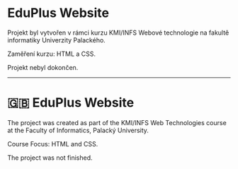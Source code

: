 # EduPlus Website

Projekt byl vytvořen v rámci kurzu KMI/INFS Webové technologie na fakultě informatiky Univerzity Palackého.

Zaměření kurzu: HTML a CSS.

Projekt nebyl dokončen.

---

# :uk: EduPlus Website

The project was created as part of the KMI/INFS Web Technologies course at the Faculty of Informatics, Palacký University.

Course Focus: HTML and CSS.

The project was not finished.

